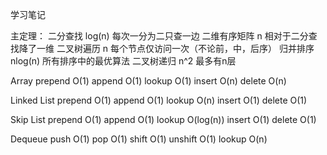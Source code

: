 学习笔记

主定理：
    二分查找     log(n)    每次一分为二只查一边
    二维有序矩阵  n        相对于二分查找降了一维
    二叉树遍历    n        每个节点仅访问一次（不论前，中，后序）
    归并排序     nlog(n)   所有排序中的最优算法
    二叉树递归   n^2       最多有n层

Array
    prepend     O(1)
    append      O(1)
    lookup      O(1)
    insert      O(n)
    delete      O(n)

Linked List
    prepend     O(1)
    append      O(1)
    lookup      O(n)
    insert      O(1)
    delete      O(1)

Skip List
    prepend     O(1)
    append      O(1)
    lookup      O(log(n))
    insert      O(1)
    delete      O(1)

Dequeue
    push        O(1)
    pop         O(1)
    shift       O(1)
    unshift     O(1)
    lookup      O(n)